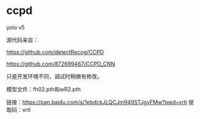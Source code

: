 # ccpd
yolo v5

源代码来自：

https://github.com/detectRecog/CCPD

https://github.com/872699467/CCPD_CNN

只是开发环境不同，调试时稍微有修改。

模型文件：fh02.pth和wR2.pth

链接：https://pan.baidu.com/s/1ebdckJLQCJm949STJgvFMw?pwd=xrti 
提取码：xrti

